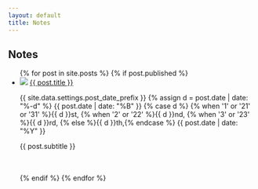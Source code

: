 ```yaml
---
layout: default
title: Notes
---
```


## Notes

<ul class="posts">
  {% for post in site.posts %}
    {% if post.published %}
    <li itemscope>
    <div class="post-list-text">
     <a id="post-list-img" href="{{ site.github.url }}{{ post.url }}"><img src="{{ site.github.url }}/assets/img/{{ post.img }}"></a>
        <a class="post-list-title" href="{{ site.github.url }}{{ post.url }}">{{ post.title }}</a>
        <p class="post-date">
        {{ site.data.settings.post_date_prefix }}
          {% assign d = post.date | date: "%-d"  %}
          {{ post.date | date: "%B" }}
          {% case d %}
            {% when '1' or '21' or '31' %}{{ d }}st,
            {% when '2' or '22' %}{{ d }}nd,
            {% when '3' or '23' %}{{ d }}rd,
            {% else %}{{ d }}th,{% endcase %}
          {{ post.date | date: "%Y" }}         
        </p>
        <p class="post-list-subtitle">{{ post.subtitle }}</p>
     </div>
    </li>
    <br><br>
    {% endif %}
  {% endfor %}
</ul>
